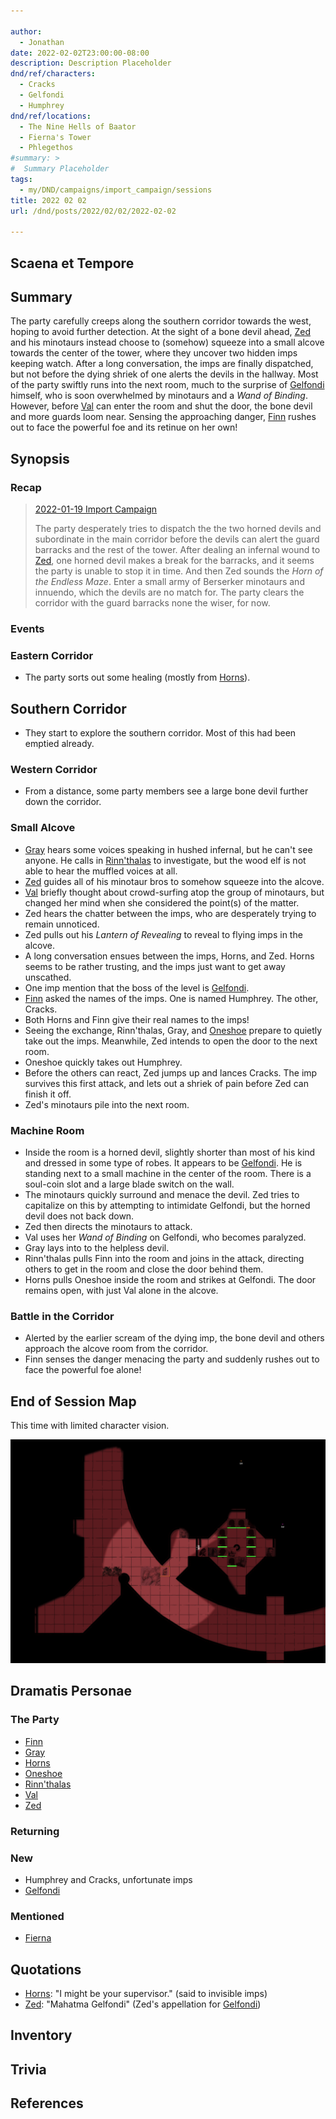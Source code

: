 ```yaml
---

author:
  - Jonathan
date: 2022-02-02T23:00:00-08:00
description: Description Placeholder
dnd/ref/characters:
  - Cracks
  - Gelfondi
  - Humphrey
dnd/ref/locations:
  - The Nine Hells of Baator
  - Fierna's Tower
  - Phlegethos
#summary: >
#  Summary Placeholder
tags:
  - my/DND/campaigns/import_campaign/sessions
title: 2022 02 02
url: /dnd/posts/2022/02/02/2022-02-02

---
```


## Scaena et Tempore

## Summary

The party carefully creeps along the southern corridor towards the west, hoping to avoid further detection. At the sight of a bone devil ahead, [Zed](/dnd/characters/zed) and his minotaurs instead choose to (somehow) squeeze into a small alcove towards the center of the tower, where they uncover two hidden imps keeping watch. After a long conversation, the imps are finally dispatched, but not before the dying shriek of one alerts the devils in the hallway. Most of the party swiftly runs into the next room, much to the surprise of [Gelfondi](/dnd/npcs/gelfondi) himself, who is soon overwhelmed by minotaurs and a *Wand of Binding*. However, before [Val](/dnd/characters/val) can enter the room and shut the door, the bone devil and more guards loom near. Sensing the approaching danger, [Finn](/dnd/characters/finn) rushes out to face the powerful foe and its retinue on her own!

## Synopsis

### Recap

> [2022-01-19 Import Campaign](/dnd/posts/2022-01-19)
>
> The party desperately tries to dispatch the the two horned devils and subordinate in the main corridor before the devils can alert the guard barracks and the rest of the tower. After dealing an infernal wound to [Zed](/dnd/characters/zed), one horned devil makes a break for the barracks, and it seems the party is unable to stop it in time. And then Zed sounds the *Horn of the Endless Maze*. Enter a small army of Berserker minotaurs and innuendo, which the devils are no match for. The party clears the corridor with the guard barracks none the wiser, for now.

### Events

### Eastern Corridor

- The party sorts out some healing (mostly from [Horns](/dnd/characters/horns)).

## Southern Corridor

- They start to explore the southern corridor. Most of this had been emptied already.

### Western Corridor

- From a distance, some party members see a large bone devil further down the corridor.

### Small Alcove

- [Gray](/dnd/characters/haeltin-var-astora) hears some voices speaking in hushed infernal, but he can't see anyone. He calls in [Rinn'thalas](/dnd/characters/rinnthalas-liadon) to investigate, but the wood elf is not able to hear the muffled voices at all.
- [Zed](/dnd/characters/zed) guides all of his minotaur bros to somehow squeeze into the alcove.
- [Val](/dnd/characters/val) briefly thought about crowd-surfing atop the group of minotaurs, but changed her mind when she considered the point(s) of the matter.
- Zed hears the chatter between the imps, who are desperately trying to remain unnoticed.
- Zed pulls out his *Lantern of Revealing* to reveal to flying imps in the alcove.
- A long conversation ensues between the imps, Horns, and Zed. Horns seems to be rather trusting, and the imps just want to get away unscathed.
- One imp mention that the boss of the level is [Gelfondi](/dnd/npcs/gelfondi).
- [Finn](/dnd/characters/finn) asked the names of the imps. One is named Humphrey. The other, Cracks.
- Both Horns and Finn give their real names to the imps!
- Seeing the exchange, Rinn'thalas, Gray, and [Oneshoe](/dnd/characters/oneshoe) prepare to quietly take out the imps. Meanwhile, Zed intends to open the door to the next room.
- Oneshoe quickly takes out Humphrey.
- Before the others can react, Zed jumps up and lances Cracks. The imp survives this first attack, and lets out a shriek of pain before Zed can finish it off.
- Zed's minotaurs pile into the next room.

### Machine Room

- Inside the room is a horned devil, slightly shorter than most of his kind and dressed in some type of robes. It appears to be [Gelfondi](/dnd/npcs/gelfondi). He is standing next to a small machine in the center of the room. There is a soul-coin slot and a large blade switch on the wall.
- The minotaurs quickly surround and menace the devil. Zed tries to capitalize on this by attempting to intimidate Gelfondi, but the horned devil does not back down.
- Zed then directs the minotaurs to attack.
- Val uses her *Wand of Binding* on Gelfondi, who becomes paralyzed.
- Gray lays into to the helpless devil.
- Rinn'thalas pulls Finn into the room and joins in the attack, directing others to get in the room and close the door behind them.
- Horns pulls Oneshoe inside the room and strikes at Gelfondi. The door remains open, with just Val alone in the alcove.

### Battle in the Corridor

- Alerted by the earlier scream of the dying imp, the bone devil and others approach the alcove room from the corridor.
- Finn senses the danger menacing the party and suddenly rushes out to face the powerful foe alone!

## End of Session Map

This time with limited character vision.

![Screen Shot 2022-02-02 at 10.23.39 PM.png](/images/dnd/screen-shot-2022-02-02-at-10-23-39-pm.png)

## Dramatis Personae

### The Party

- [Finn](/dnd/characters/finn)
- [Gray](/dnd/characters/haeltin-var-astora)
- [Horns](/dnd/characters/horns)
- [Oneshoe](/dnd/characters/oneshoe)
- [Rinn'thalas](/dnd/characters/rinnthalas-liadon)
- [Val](/dnd/characters/val)
- [Zed](/dnd/characters/zed)

### Returning

### New

- Humphrey and Cracks, unfortunate imps
- [Gelfondi](/dnd/npcs/gelfondi)

### Mentioned

- [Fierna](/dnd/npcs/fierna)

## Quotations

- [Horns](/dnd/characters/horns): "I might be your supervisor." (said to invisible imps)
- [Zed](/dnd/characters/zed): "Mahatma Gelfondi" (Zed's appellation for [Gelfondi](/dnd/npcs/gelfondi))

## Inventory

## Trivia

## References


